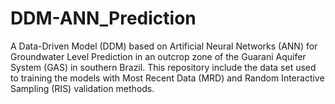 # DDM-ANN_Prediction
A Data-Driven Model (DDM) based on Artificial Neural Networks (ANN) for Groundwater Level Prediction in an outcrop zone of the Guarani Aquifer System (GAS) in southern Brazil. This repository include the data set used to training the models with Most Recent Data (MRD) and Random Interactive Sampling (RIS) validation methods.
